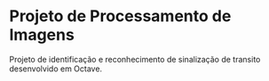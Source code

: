 # Projeto de Processamento de Imagens
Projeto de identificação e reconhecimento de sinalização de transito desenvolvido em Octave.
